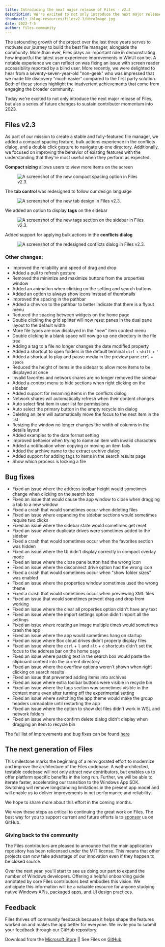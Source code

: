 ```yaml
---
title: Introducing the next major release of Files - v2.3
description: We're excited to not only introduce the next major release of Files, but also a series of future changes to sustain contributor momentum into 2023. 
thumbnail: /blog-resources/filesv2-3/HeroImage.jpg
date: 2022-7-5
author: files-community
---
```


The astounding growth of the project over the last three years serves to motivate our journey to build the best file manager, alongside the community. More than ever, Files plays an important role in demonstrating how impactful the latest user experience improvements in WinUI can be. A notable experience we can reflect on was fixing an issue with screen reader accessibility reported by a blind user. More recently, we were delighted to hear from a seventy-seven-year-old "non-geek" who was impressed that we made file discovery "much easier" compared to the first party solution. Both of these stories highlight the inadvertent achievements that come from engaging the broader community.

Today we're excited to not only introduce the next major release of Files, but also a series of future changes to sustain contributor momentum into 2023. 

## Files v2.3

As part of our mission to create a stable and fully-featured file manager, we added a compact spacing feature, bulk actions experience in the conflicts dialog, and a double click gesture to navigate up one directory. Additionally, we focused on improving the behavior of existing features with the understanding that they're most useful when they perform as expected.

**Compact sizing** allows users to view more items on the screen
<figure class="margin-bottom">
    <img src="/blog-resources/filesv2-3/CompactSpacing.png" alt="A screenshot of the new compact spacing option in Files v2.3." />
</figure>

The **tab control** was redesigned to follow our design language
<figure class="margin-bottom">
    <img src="/blog-resources/filesv2-3/Tabs.png" alt="A screenshot of the new tab design in Files v2.3." />
</figure>

We added an option to display **tags** on the sidebar
<figure class="margin-bottom">
    <img src="/blog-resources/filesv2-3/Tags.png" alt="A screenshot of the new tags section on the sidebar in Files v2.3." />
</figure>

Added support for applying bulk actions in the **conflicts dialog**
<figure class="margin-bottom">
    <img src="/blog-resources/filesv2-3/BulkActions.png" alt="A screenshot of the redesigned conflicts dialog in Files v2.3." />
</figure>

### Other changes:
- Improved the reliability and speed of drag and drop
- Added a pull to refresh gesture
- Removed the minimize and maximize buttons from the properties window
- Added an animation when clicking on the setting and search buttons
- Added an option to always show icons instead of thumbnails
- Improved the spacing in the pathbar
- Added a chevron to the pathbar to better indicate that there is a flyout menu
- Reduced the spacing between widgets on the home page
- Double clicking the grid splitter will now reset panes in the dual pane layout to the default width
- More file types are now displayed in the "new" item context menu
- Double clicking in a blank space will now go up one directory in the file tree
- Adding a tag to a file no longer changes the date modified property
- Added a shortcut to open folders in the default terminal `ctrl` + `shift` + `'`
- Added a shortcut to play and pause media in the preview pane `ctrl` + `space`
- Reduced the height of items in the sidebar to allow more items to be displayed at once
- Invalid favorites and network shares are no longer removed the sidebar
- Added a context menu to hide sections when right clicking on the sidebar
- Added support for renaming items in the conflicts dialog
- Network shares will automatically refresh when their content changes
- Auto select first item in user list for permissions
- Auto select the primary button in the empty recycle bin dialog
- Deleting an item will automatically move the focus to the next item in the list
- Resizing the window no longer changes the width of columns in the details layout
- Added examples to the date format setting
- Improved behavior when trying to name an item with invalid characters
- Added a notification when copying or moving an item fails
- Added the archive name to the extract archive dialog
- Added support for adding tags to items in the search results page
- Show which process is locking a file

## Bug fixes
- Fixed an issue where the address toolbar height would sometimes change when clicking on the search box
- Fixed an issue that would cause the app window to close when dragging a tab to a new window
- Fixed a crash that would sometimes occur when deleting files
- Fixed an issue where expanding the sidebar sections would sometimes require two clicks
- Fixed an issue where the sidebar state would sometimes get reset
- Fixed an issue where duplicate drives were sometimes added to the sidebar
- Fixed a crash that would sometimes occur when the favorites section was hidden
- Fixed an issue where the UI didn't display correctly in compact overlay mode
- Fixed an issue where the close pane button had the wrong icon
- Fixed an issue where the disconnect drive option had the wrong icon
- Fixed a crash that would sometimes occur when "show folder sizes" was enabled
- Fixed an issue where the properties window sometimes used the wrong theme
- Fixed a crash that would sometimes occur when previewing XML files
- Fixed an issue that would sometimes prevent drag and drop from working
- Fixed an issue where the clear all properties option didn't have any text
- Fixed an issue where the import settings option didn't import all the settings
- Fixed an issue where rotating an image multiple times would sometimes crash the app
- Fixed an issue where the app would sometimes hang on startup
- Fixed an issue where Box cloud drives didn't properly display files
- Fixed an issue where the `ctrl` + `l` and `alt` + `d` shortcuts didn't set the focus to the address bar on the home page
- Fixed an issue where pasting text in the search box would paste the clipboard content into the current directory
- Fixed an issue where the overflow options weren't shown when right clicking on search results
- Fixed an issue that prevented adding items into archives
- Fixed an issue where extra toolbar buttons were visible in recycle bin
- Fixed an issue where the tags section was sometimes visible in the context menu even after turning off the experimental setting
- Fixed an issue where switching the app theme would make the group headers unreadable until restarting the app
- Fixed an issue where the option to show dot files didn't work in WSL and network folders
- Fixed an issue where the confirm delete dialog didn't display when dragging an item to recycle bin

The full list of improvements and bug fixes can be found [here](https://github.com/files-community/Files/releases)

## The next generation of Files

This milestone marks the beginning of a reinvigorated effort to modernize and improve the architecture of the Files codebase. A well-architected, testable codebase will not only attract new contributors, but enables us to offer platform specific benefits in the long run. Further, we will be able to iterate faster, accelerating our transition to the Windows App SDK. Switching will remove longstanding limitations in the present app model and will enable us to deliver improvements in net performance and reliability.

We hope to share more about this effort in the coming months.

We view these steps as critical to continuing the great work on Files. The best way for you to support current and future efforts is to [sponsor](https://github.com/sponsors/yaichenbaum) us on GitHub.

### Giving back to the community

The Files contributors are pleased to announce that the main application repository has been relicensed under the MIT license. This means that other projects can now take advantage of our innovation even if they happen to be closed source.

Over the next year, you'll start to see us doing our part to expand the number of Windows developers. Offering a helpful onboarding guide annotated by core Files contributors best embodies this vision. We anticipate this information will be a valuable resource for anyone studying native Windows APIs, packaged apps, and UI design practices.

## Feedback

Files thrives off community feedback because it helps shape the features worked on and makes the app better for
everyone. We invite you to submit your feedback through our GitHub repository.


Download from
the [Microsoft Store]({'https://www.microsoft.com/store/apps/9nghp3dx8hdx?cid=AnnouncingV2-3'})
|| See Files on [GitHub](https://github.com/files-community/Files)


